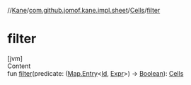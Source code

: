 //[Kane](../../index.md)/[com.github.jomof.kane.impl.sheet](../index.md)/[Cells](index.md)/[filter](filter.md)



# filter  
[jvm]  
Content  
fun [filter](filter.md)(predicate: ([Map.Entry](https://kotlinlang.org/api/latest/jvm/stdlib/kotlin.collections/-map/-entry/index.html)<[Id](../../com.github.jomof.kane.impl/index.md#%5Bcom.github.jomof.kane.impl%2FId%2F%2F%2FPointingToDeclaration%2F%5D%2FClasslikes%2F-1565197970), [Expr](../../com.github.jomof.kane/-expr/index.md)>) -> [Boolean](https://kotlinlang.org/api/latest/jvm/stdlib/kotlin/-boolean/index.html)): [Cells](index.md)  



